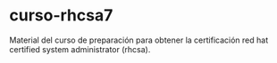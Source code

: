 # curso-rhcsa7
Material del curso de preparación para obtener la certificación red hat certified system administrator (rhcsa).
